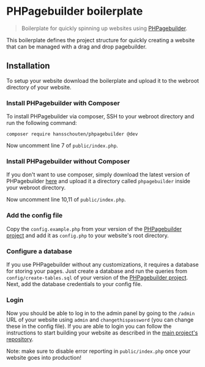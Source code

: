# PHPagebuilder boilerplate

> Boilerplate for quickly spinning up websites using [PHPagebuilder](https://github.com/HansSchouten/PHPagebuilder).

This boilerplate defines the project structure for quickly creating a website that can be managed with a drag and drop pagebuilder.

## Installation

To setup your website download the boilerplate and upload it to the webroot directory of your website.

### Install PHPagebuilder with Composer
To install PHPagebuilder via composer, SSH to your webroot directory and run the following command:

```
composer require hansschouten/phpagebuilder @dev
```

Now uncomment line 7 of `public/index.php`.

### Install PHPagebuilder without Composer
If you don't want to use composer, simply download the latest version of PHPagebuilder [here](https://github.com/HansSchouten/PHPagebuilder) and upload it a directory called `phpagebuilder` inside your webroot directory.

Now uncomment line 10,11 of `public/index.php`.

### Add the config file
Copy the `config.example.php` from your version of the [PHPagebuilder project](https://github.com/HansSchouten/PHPagebuilder) and add it as `config.php` to your website's root directory.

### Configure a database
If you use PHPagebuilder without any customizations, it requires a database for storing your pages. Just create a database and run the queries from `config/create-tables.sql` of your version of the [PHPagebuilder project](https://github.com/HansSchouten/PHPagebuilder). Next, add the database credentials to your config file.

### Login
Now you should be able to log in to the admin panel by going to the `/admin` URL of your website using `admin` and `changethispassword` (you can change these in the config file). If you are able to login you can follow the instructions to start building your website as described in the [main project's repository](https://github.com/HansSchouten/PHPagebuilder).

Note: make sure to disable error reporting in `public/index.php` once your website goes into production!
